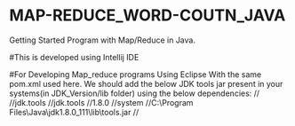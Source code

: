 # MAP-REDUCE_WORD-COUTN_JAVA
Getting Started Program with Map/Reduce in Java.

#This is developed using Intellij IDE

#For Developing Map_reduce programs Using Eclipse
With the same pom.xml used here. We should add the below JDK tools jar present in your systems(in JDK_Version/lib folder) using the below
dependencies:
//<dependency>
			//<groupId>jdk.tools</groupId>
			//<artifactId>jdk.tools</artifactId>
			//<version>1.8.0</version>
			//<scope>system</scope>
			//<systemPath>C:\Program Files\Java\jdk1.8.0_111\lib\tools.jar</systemPath>
//</dependency>
